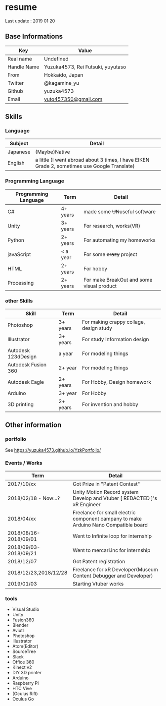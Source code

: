 # resume
Last update : 2019 01 20
## Base Informations

|Key  |Value  |
|---|---|
|Real name  |Undefined  |
|Handle Name  |Yuzuka4573, Rei Futsuki, yuyutaso  |
|From|Hokkaido, Japan|
|Twitter|@kagamine_yu|
|Github|yuzuka4573|
|Email| yuto457350@gmail.com|

## Skills
### Language  
|Subject|Detail|
|---|---|
|Japanese|(Maybe)Native|
|English|a little (I went abroad about 3 times, I have EIKEN Grade 2, sometimes use Google Translate)|
### Programming Language
|Programming Language|Term|Detail|
|---|---|---|
|C#|4+ years|made some ~~UN~~useful software|
|Unity|3+ years|For research, works(VR)|
|Python|2+ years|For automating my homeworks|
|javaScript|< a year|For some ~~crazy~~ project|
|HTML|2+ years|For hobby|
|Processing|2+ years|For make BreakOut and some visual product|
### other Skills
|Skill|Term|Detail|
|---|---|---|
|Photoshop|3+ years|For making crappy collage, design study|
|Illustrator|3+ years|For study Information design|
|Autodesk 123dDesign|a year|For modeling things|
|Autodesk Fusion 360|2+ year|For modeling things|
|Autodesk Eagle|2+ years|For Hobby, Design homework|
|Arduino|3+ year|For Hobby|
|3D printing|2+ years|For invention and hobby|
## Other information
### portfolio
See https://yuzuka4573.github.io/YzkPortfolio/  
### Events / Works    
|Term|Detail|  
|---|---|  
|2017/10/xx|Got Prize in "Patent Contest"|  
|2018/02/18 - Now...?|Unity Motion Record system Develop and Vtuber [ REDACTED ]'s xR Engineer|  
|2018/04/xx|Freelance for small electric component campany to make Arduino Nano Compatible board |  
|2018/08/16-2018/09/01|Went to Infinite loop for internship|  
|2018/09/03-2018/09/21|Went to mercari.inc for internship|  
|2018/12/07|Got Patent registration|  
|2018/12/23,2018/12/28|Freelance for xR Developer(Museum Content Debugger and Developer)|  
|2019/01/03|Starting Vtuber works|  

### tools
- Visual Studio
- Unity
- Fusion360
- Blender
- Aviutl
- Photoshop
- Illustrator
- Atom(Editor)
- SourceTree
- Slack
- Office 360
- Kinect v2  
- DIY 3D printer
- Arduino
- Raspberry Pi
- HTC Vive
- (Oculus Rift)
- Oculus Go
